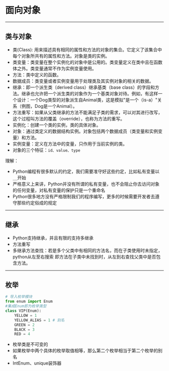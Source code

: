 # 面向对象

---
## 类与对象

- 类(Class): 用来描述具有相同的属性和方法的对象的集合。它定义了该集合中每个对象所共有的属性和方法。对象是类的实例。
- 类变量：类变量在整个实例化的对象中是公用的。类变量定义在类中且在函数体之外。类变量通常不作为实例变量使用。
- 方法：类中定义的函数。
- 数据成员：类变量或者实例变量用于处理类及其实例对象的相关的数据。
- 继承：即一个派生类（derived class）继承基类（base class）的字段和方法。继承也允许把一个派生类的对象作为一个基类对象对待。例如，有这样一个设计：一个Dog类型的对象派生自Animal类，这是模拟"是一个（is-a）"关系（例图，Dog是一个Animal）。
- 方法重写：如果从父类继承的方法不能满足子类的需求，可以对其进行改写，这个过程叫方法的覆盖（override），也称为方法的重写。
- 实例化：创建一个类的实例，类的具体对象。
- 对象：通过类定义的数据结构实例。对象包括两个数据成员（类变量和实例变量）和方法。
- 实例变量：定义在方法中的变量，只作用于当前实例的类。
- 对象的三个特征：`id、value、type`

理解：
- Python编程有很多默认的约定，我们需要准守好这些约定，比如私有变量以`__`开始
- 严格意义上来讲，Python并没有所谓的私有变量，也不会阻止你去访问对象的任何变量，对私有变量的保护只是一个重命名
- Python很多地方没有严格限制我们的程序编写，更多的时候需要开发者去遵守那些约定俗成的规定

---
## 继承

- Python支持继承，并且有限的支持多继承
- 方法重写
- 多继承方法查找：若是多个父类中有相同的方法名，而在子类使用时未指定，python从左至右搜索 即方法在子类中未找到时，从左到右查找父类中是否包含方法。

---
## 枚举

```python
# 导入枚举模块
from enum import Enum
#集成Enum即为枚举类型
class VIP(Enum):
    YELLOW = 1
    YELLOW_ALIAS = 1 # 别名
    GREEN = 2
    BLACK = 3
    RED = 4
```

- 枚举类是不可变的
- 如果枚举中两个具体的枚举取值相等，那么第二个枚举相当于第二个枚举的别名
- IntEnum、unique装饰器
